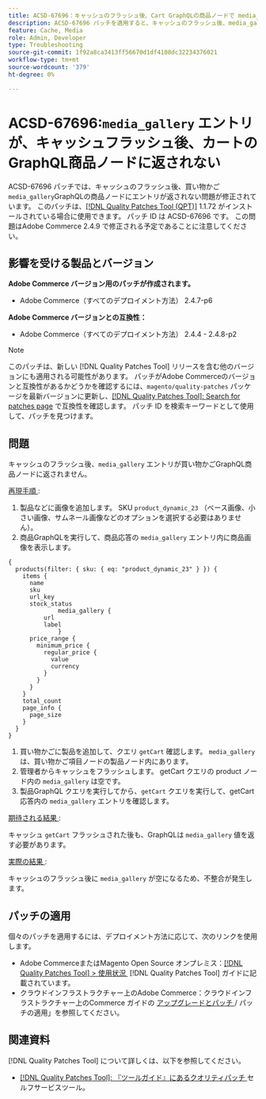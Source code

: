 ```yaml
---
title: ACSD-67696：キャッシュのフラッシュ後、Cart GraphQLの商品ノードで media_gallery エントリが返されない
description: ACSD-67696 パッチを適用すると、キャッシュのフラッシュ後、media_gallery エントリが買い物かごのGraphQL製品ノードに返されないAdobe Commerceの問題を修正できます。
feature: Cache, Media
role: Admin, Developer
type: Troubleshooting
source-git-commit: 1f92a8ca3413ff56670d1df4108dc32234376021
workflow-type: tm+mt
source-wordcount: '379'
ht-degree: 0%

---
```



# ACSD-67696:`media_gallery` エントリが、キャッシュフラッシュ後、カートのGraphQL商品ノードに返されない

ACSD-67696 パッチでは、キャッシュのフラッシュ後、買い物かご `media_gallery`GraphQLの商品ノードにエントリが返されない問題が修正されています。 このパッチは、[[!DNL Quality Patches Tool (QPT)]](/help/tools/quality-patches-tool/quality-patches-tool-to-self-serve-quality-patches.md) 1.1.72 がインストールされている場合に使用できます。 パッチ ID は ACSD-67696 です。 この問題はAdobe Commerce 2.4.9 で修正される予定であることに注意してください。

## 影響を受ける製品とバージョン

**Adobe Commerce バージョン用のパッチが作成されます。**

* Adobe Commerce（すべてのデプロイメント方法） 2.4.7-p6

**Adobe Commerce バージョンとの互換性：**

* Adobe Commerce（すべてのデプロイメント方法） 2.4.4 - 2.4.8-p2

>[!NOTE]
>
>このパッチは、新しい [!DNL Quality Patches Tool] リリースを含む他のバージョンにも適用される可能性があります。 パッチがAdobe Commerceのバージョンと互換性があるかどうかを確認するには、`magento/quality-patches` パッケージを最新バージョンに更新し、[[!DNL Quality Patches Tool]: Search for patches page](https://experienceleague.adobe.com/tools/commerce-quality-patches/index.html?lang=ja) で互換性を確認します。 パッチ ID を検索キーワードとして使用して、パッチを見つけます。

## 問題

キャッシュのフラッシュ後、`media_gallery` エントリが買い物かごGraphQL商品ノードに返されません。

<u> 再現手順 </u>:

1. 製品などに画像を追加します。 SKU `product_dynamic_23` （ベース画像、小さい画像、サムネール画像などのオプションを選択する必要はありません）。
1. 商品GraphQLを実行して、商品応答の `media_gallery` エントリ内に商品画像を表示します。

```
{
  products(filter: { sku: { eq: "product_dynamic_23" } }) {
    items {
      name
      sku
      url_key
      stock_status
			  media_gallery {
          url
          label
			  }
      price_range {
        minimum_price {
          regular_price {
            value
            currency
          }
        }
      }
    }
    total_count
    page_info {
      page_size
    }
  }
}
```

1. 買い物かごに製品を追加して、クエリ `getCart` 確認します。 `media_gallery` は、買い物かご項目ノードの製品ノード内にあります。
1. 管理者からキャッシュをフラッシュします。 getCart クエリの product ノード内の `media_gallery` は空です。
1. 製品GraphQL クエリを実行してから、`getCart` クエリを実行して、getCart 応答内の `media_gallery` エントリを確認します。

<u> 期待される結果 </u>:

キャッシュ `getCart` フラッシュされた後も、GraphQLは `media_gallery` 値を返す必要があります。

<u> 実際の結果 </u>:

キャッシュのフラッシュ後に `media_gallery` が空になるため、不整合が発生します。

## パッチの適用

個々のパッチを適用するには、デプロイメント方法に応じて、次のリンクを使用します。

* Adobe CommerceまたはMagento Open Source オンプレミス：[[!DNL Quality Patches Tool] > 使用状況 &#x200B;](/help/tools/quality-patches-tool/usage.md) [!DNL Quality Patches Tool] ガイドに記載されています。
* クラウドインフラストラクチャー上のAdobe Commerce：クラウドインフラストラクチャー上のCommerce ガイドの [&#x200B; アップグレードとパッチ &#x200B;](https://experienceleague.adobe.com/docs/commerce-cloud-service/user-guide/develop/upgrade/apply-patches.html?lang=ja)/ パッチの適用」を参照してください。

## 関連資料

[!DNL Quality Patches Tool] について詳しくは、以下を参照してください。

* [[!DNL Quality Patches Tool]: 『ツールガイド』にあるクオリティパッチ &#x200B;](/help/tools/quality-patches-tool/quality-patches-tool-to-self-serve-quality-patches.md) セルフサービスツール。
